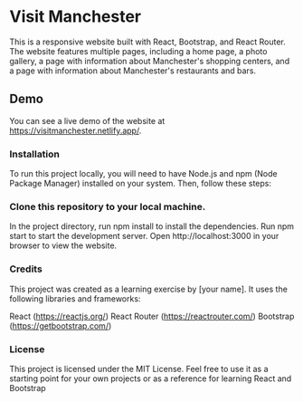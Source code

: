 # Visit Manchester
This is a responsive website built with React, Bootstrap, and React Router. The website features multiple pages, including a home page, a photo gallery, a page with information about Manchester's shopping centers, and a page with information about Manchester's restaurants and bars.

## Demo
You can see a live demo of the website at https://visitmanchester.netlify.app/.

### Installation
To run this project locally, you will need to have Node.js and npm (Node Package Manager) installed on your system. Then, follow these steps:

### Clone this repository to your local machine.
In the project directory, run npm install to install the dependencies.
Run npm start to start the development server.
Open http://localhost:3000 in your browser to view the website.

### Credits
This project was created as a learning exercise by [your name]. It uses the following libraries and frameworks:

React (https://reactjs.org/)
React Router (https://reactrouter.com/)
Bootstrap (https://getbootstrap.com/)

### License
This project is licensed under the MIT License. Feel free to use it as a starting point for your own projects or as a reference for learning React and Bootstrap
